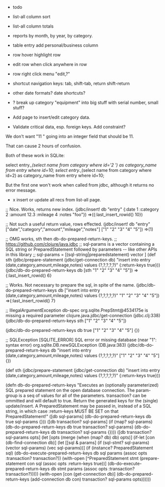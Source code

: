 - todo

* list-all column sort

* list-all column totals

* reports by month, by year, by category.

* table entry add personal/business column

* row hover highlight row

* edit row when click anywhere in row

* row right click menu "edit,?"

* shortcut navigation keys: tab, shift-tab, return shift-return

* other date formats? date shortcuts?

* ? break up category "equipment" into big stuff with serial number, small stuff?

* Add page to insert/edit category data.

- Validate critical data, esp. foreign keys. Add constraint?

We don't want "11 " going into an integer field that should be 11.

That can cause 2 hours of confusion.

Both of these work in SQLite:

select entry.*,(select name from category where id='2 ') as category_name from entry where id=10;
select entry.*,(select name from category where id=2) as category_name from entry where id=10;

But the first one won't work when called from jdbc, although it returns no error message.

- x insert or update all recs from list-all page.

;; Nice. Works, returns new index.
(jdbc/insert! db "entry" {:date 1 :category 2 :amount 12.3 :mileage 4 :notes "foo"})
=>({:last_insert_rowid() 10})

;; Not such a useful return value, rows effected.
(jdbc/insert! db "entry" ["date","category","amount","mileage","notes"] ["1" "2" "3" "4" "5"])
=>(1)

;; OMG works, sth then db-do-prepared-return-keys.
;; https://github.com/clojure/java.jdbc
;;  sql-params is a vector containing a SQL string or PreparedStatement followed by parameters -- like other APIs in this library
;; sql-params = \[(sql-string|preparedstatement) vector \]
(def sth (jdbc/prepare-statement
          (jdbc/get-connection db)
          "insert into entry (date,category,amount,mileage,notes) values (?,?,?,?,?)"
          {:return-keys true}))
(jdbc/db-do-prepared-return-keys db [sth "1" "2" "3" "4" "5"])
=>{:last_insert_rowid() 6}

;; Works. Not necessary to prepare the sql, in spite of the name.
(jdbc/db-do-prepared-return-keys db ["insert into entry (date,category,amount,mileage,notes) values (?,?,?,?,?)" "1" "2" "3" "4" "5"])
=>{:last_insert_rowid() 7}

;; IllegalArgumentException db-spec org.sqlite.PrepStmt@4534175e is missing a required parameter  clojure.java.jdbc/get-connection (jdbc.clj:338)
(jdbc/db-do-prepared-return-keys sth ["1" "2" "3" "4" "5"])

(jdbc/db-do-prepared-return-keys db true ["1" "2" "3" "4" "5"] {})

;; SQLException [SQLITE_ERROR] SQL error or missing database (near "1": syntax error)  org.sqlite.DB.newSQLException (DB.java:383)
(jdbc/db-do-prepared-return-keys db "insert into entry (date,category,amount,mileage,notes) values (?,?,?,?,?)" ["1" "2" "3" "4" "5"] {})


(def sth (jdbc/prepare-statement
          (jdbc/get-connection db)
          "insert into entry (date,category,amount,mileage,notes) values (?,?,?,?,?)"
          {:return-keys true}))


(defn db-do-prepared-return-keys
  "Executes an (optionally parameterized) SQL prepared statement on the
  open database connection. The param-group is a seq of values for all of
  the parameters. transaction? can be ommitted and will default to true.
  Return the generated keys for the (single) update/insert.
  A PreparedStatement may be passed in, instead of a SQL string, in which
  case :return-keys MUST BE SET on that PreparedStatement!"
  ([db sql-params]
   (db-do-prepared-return-keys db true sql-params {}))
  ([db transaction? sql-params]
   (if (map? sql-params)
     (db-do-prepared-return-keys db true transaction? sql-params)
     (db-do-prepared-return-keys db transaction? sql-params {})))
  ([db transaction? sql-params opts]
   (let [opts (merge (when (map? db) db) opts)]
     (if-let [con (db-find-connection db)]
       (let [[sql & params] (if (sql-stmt? sql-params) (vector sql-params) (vec sql-params))]
         (if (instance? PreparedStatement sql)
           (db-do-execute-prepared-return-keys db sql params (assoc opts :transaction? transaction?))
           (with-open [^PreparedStatement stmt (prepare-statement con sql (assoc opts :return-keys true))]
             (db-do-execute-prepared-return-keys db stmt params (assoc opts :transaction? transaction?)))))
       (with-open [con (get-connection db)]
         (db-do-prepared-return-keys (add-connection db con) transaction? sql-params opts))))))
